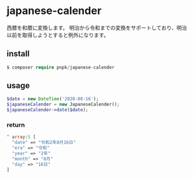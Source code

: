 # japanese-calender

西暦を和暦に変換します。
明治から令和までの変換をサポートしており、明治以前を取得しようとすると例外になります。

## install

```php
$ composer require pnpk/japanese-calender
```
## usage

```php
$date = new DateTime('2020-08-16');
$japaneseCalender = new JapaneseCalender();
$japaneseCalender->date($date);
```

### return

```php
^ array:5 [
  "date" => "令和2年8月16日"
  "era" => "令和"
  "year" => "2年"
  "month" => "8月"
  "day" => "16日"
]
```
